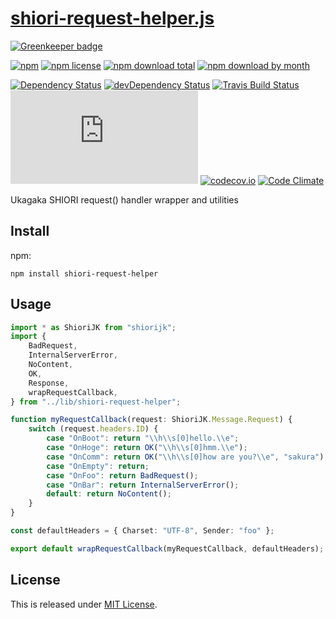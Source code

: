 # [shiori-request-helper.js](https://github.com/Narazaka/shiori-request-helper.js)

[![Greenkeeper badge](https://badges.greenkeeper.io/Narazaka/shiori-request-helper.js.svg)](https://greenkeeper.io/)

[![npm](https://img.shields.io/npm/v/shiori-request-helper.svg)](https://www.npmjs.com/package/shiori-request-helper)
[![npm license](https://img.shields.io/npm/l/shiori-request-helper.svg)](https://www.npmjs.com/package/shiori-request-helper)
[![npm download total](https://img.shields.io/npm/dt/shiori-request-helper.svg)](https://www.npmjs.com/package/shiori-request-helper)
[![npm download by month](https://img.shields.io/npm/dm/shiori-request-helper.svg)](https://www.npmjs.com/package/shiori-request-helper)

[![Dependency Status](https://david-dm.org/Narazaka/shiori-request-helper.js.svg)](https://david-dm.org/Narazaka/shiori-request-helper.js)
[![devDependency Status](https://david-dm.org/Narazaka/shiori-request-helper.js/dev-status.svg)](https://david-dm.org/Narazaka/shiori-request-helper.js#info=devDependencies)
[![Travis Build Status](https://travis-ci.org/Narazaka/shiori-request-helper.js.svg)](https://travis-ci.org/Narazaka/shiori-request-helper.js)
[![AppVeyor Build Status](https://ci.appveyor.com/api/projects/status/github/Narazaka/shiori-request-helper.js?svg=true)](https://ci.appveyor.com/project/Narazaka/shiori-request-helper-js)
[![codecov.io](https://codecov.io/github/Narazaka/shiori-request-helper.js/coverage.svg?branch=master)](https://codecov.io/github/Narazaka/shiori-request-helper.js?branch=master)
[![Code Climate](https://codeclimate.com/github/Narazaka/shiori-request-helper.js/badges/gpa.svg)](https://codeclimate.com/github/Narazaka/shiori-request-helper.js)

Ukagaka SHIORI request() handler wrapper and utilities

## Install

npm:
```
npm install shiori-request-helper
```

## Usage

```typescript
import * as ShioriJK from "shiorijk";
import {
    BadRequest,
    InternalServerError,
    NoContent,
    OK,
    Response,
    wrapRequestCallback,
} from "../lib/shiori-request-helper";

function myRequestCallback(request: ShioriJK.Message.Request) {
    switch (request.headers.ID) {
        case "OnBoot": return "\\h\\s[0]hello.\\e";
        case "OnHoge": return OK("\\h\\s[0]hmm.\\e");
        case "OnComm": return OK("\\h\\s[0]how are you?\\e", "sakura");
        case "OnEmpty": return;
        case "OnFoo": return BadRequest();
        case "OnBar": return InternalServerError();
        default: return NoContent();
    }
}

const defaultHeaders = { Charset: "UTF-8", Sender: "foo" };

export default wrapRequestCallback(myRequestCallback, defaultHeaders);
```

## License

This is released under [MIT License](http://narazaka.net/license/MIT?2017).

